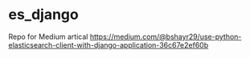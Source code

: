 # es_django
Repo for Medium artical
https://medium.com/@bshayr29/use-python-elasticsearch-client-with-django-application-36c67e2ef60b
